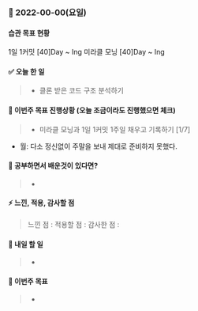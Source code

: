 ### 📆 2022-00-00(요일)

#### 습관 목표 현황

1일 1커밋 [40]Day ~ Ing
미라클 모닝 [40]Day ~ Ing

#### ✅ 오늘 한 일

> - 클론 받은 코드 구조 분석하기

#### 🐎 이번주 목표 진행상황 (오늘 조금이라도 진행했으면 체크)

> - 미라클 모닝과 1일 1커밋 1주일 채우고 기록하기 [1/7]

- 월: 다소 정신없이 주말을 보내 제대로 준비하지 못했다.

#### 🤔 공부하면서 배운것이 있다면?

> -

#### ⚡ 느낀, 적용, 감사할 점

> 느낀 점 :
> 적용할 점 :
> 감사한 점 :

#### 🚀 내일 할 일

> -

#### 🎯 이번주 목표

> -
